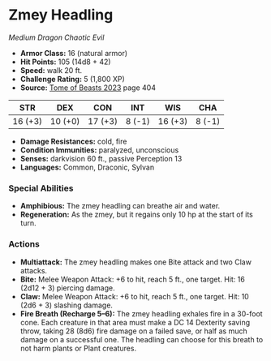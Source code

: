 # Zmey Headling

*Medium* *Dragon* *Chaotic Evil*

- **Armor Class:** 16 (natural armor)
- **Hit Points:** 105 (14d8 + 42)
- **Speed:** walk 20 ft.
- **Challenge Rating:** 5 (1,800 XP)
- **Source:** [Tome of Beasts 2023](https://koboldpress.com/kpstore/product/tome-of-beasts-1-2023-edition/) page 404

| STR | DEX | CON | INT | WIS | CHA |
| --- | --- | --- | --- | --- | --- |
| 16 (+3) | 10 (+0) | 17 (+3) | 8 (-1) | 16 (+3) | 8 (-1) |

- **Damage Resistances:** cold, fire
- **Condition Immunities:** paralyzed, unconscious
- **Senses:** darkvision 60 ft., passive Perception 13
- **Languages:** Common, Draconic, Sylvan
### Special Abilities
- **Amphibious:** The zmey headling can breathe air and water.
- **Regeneration:** As the zmey, but it regains only 10 hp at the start of its turn.
### Actions
- **Multiattack:** The zmey headling makes one Bite attack and two Claw attacks.
- **Bite:** Melee Weapon Attack: +6 to hit, reach 5 ft., one target. Hit: 16 (2d12 + 3) piercing damage.
- **Claw:** Melee Weapon Attack: +6 to hit, reach 5 ft., one target. Hit: 10 (2d6 + 3) slashing damage.
- **Fire Breath (Recharge 5–6):** The zmey headling exhales fire in a 30-foot cone. Each creature in that area must make a DC 14 Dexterity saving throw, taking 28 (8d6) fire damage on a failed save, or half as much damage on a successful one. The headling can choose for this breath to not harm plants or Plant creatures.
